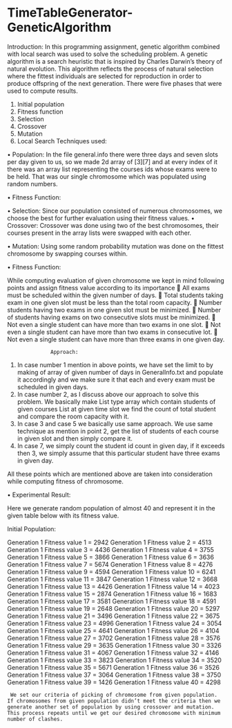 # TimeTableGenerator-GeneticAlgorithm


Introduction:
In this programming assignment, genetic algorithm combined with local search was used to solve the scheduling problem. 
A genetic algorithm is a search heuristic that is inspired by Charles Darwin’s theory of natural evolution. This algorithm reflects the process of natural selection where the fittest individuals are selected for reproduction in order to produce offspring of the next generation.
There were five phases that were used to compute results.

1.	Initial population
2.	Fitness function
3.	Selection
4.	Crossover
5.	Mutation
6.	Local Search
Techniques used:

•	Population:
In the file general.info there were three days and seven slots per day given to us, so we made 2d array of [3][7] and at every index of it there was an array list representing the courses ids whose exams were to be held. That was our single chromosome which was populated using random numbers.

•	Fitness Function:

•	Selection:
Since our population consisted of numerous chromosomes, we choose the best for further evaluation using their fitness values.
•	Crossover:
Crossover was done using two of the best chromosomes, their courses present in the array lists were swapped with each other.


•	Mutation:
Using some random probability mutation was done on the fittest chromosome by swapping courses within.

•	Fitness Function:

While computing evaluation of given chromosome we kept in mind following points and assign fitness value according to its importance
	All exams must be scheduled within the given number of days.
	Total students taking exam in one given slot must be less than the total room capacity.
	Number students having two exams in one given slot must be minimized.
	Number of students having exams on two consecutive slots must be minimized.
	Not even a single student can have more than two exams in one slot.
	Not even a single student can have more than two exams in consecutive lot.
	Not even a single student can have more than three exams in one given day.

                  Approach:

1.	In case number 1 mention in above points, we have set the limit to by making of array of given number of days in GeneralInfo.txt and populate it accordingly and we make sure it that each and every exam must be scheduled in given days.
2.	In case number 2, as I discuss above our approach to solve this problem. We basically make List type array which contain students of given courses List at given time slot we find the count of total student and compare the room capacity with it.
3.	In case 3 and case 5 we basically use same approach. We use same technique as mention in point 2, get the list of students of each course in given slot and then simply compare it.
4.	In case 7, we simply count the student id count in given day, if it exceeds then 3, we simply assume that this particular student have three exams in given day.
 

All these points which are mentioned above are taken into consideration while computing fitness of chromosome.

•	Experimental Result:


Here we generate random population of almost 40 and represent it in the given table below with its fitness value.

   
Initial Population:

Generation 1 Fitness value 1 = 2942
Generation 1 Fitness value 2 = 4513
Generation 1 Fitness value 3 = 4436
Generation 1 Fitness value 4 = 3755
Generation 1 Fitness value 5 = 3866
Generation 1 Fitness value 6 = 3636
Generation 1 Fitness value 7 = 5674
Generation 1 Fitness value 8 = 4276
Generation 1 Fitness value 9 = 4594
Generation 1 Fitness value 10 = 6241
Generation 1 Fitness value 11 = 3847
Generation 1 Fitness value 12 = 3668
Generation 1 Fitness value 13 = 4426
Generation 1 Fitness value 14 = 4023
Generation 1 Fitness value 15 = 2874
Generation 1 Fitness value 16 = 1683
Generation 1 Fitness value 17 = 3581
Generation 1 Fitness value 18 = 4591
Generation 1 Fitness value 19 = 2648
Generation 1 Fitness value 20 = 5297
Generation 1 Fitness value 21 = 3496
Generation 1 Fitness value 22 = 3675
Generation 1 Fitness value 23 = 4996
Generation 1 Fitness value 24 = 3054
Generation 1 Fitness value 25 = 4641
Generation 1 Fitness value 26 = 4104
Generation 1 Fitness value 27 = 3702
Generation 1 Fitness value 28 = 3576
Generation 1 Fitness value 29 = 3635
Generation 1 Fitness value 30 = 3326
Generation 1 Fitness value 31 = 4067
Generation 1 Fitness value 32 = 4146
Generation 1 Fitness value 33 = 3823
Generation 1 Fitness value 34 = 3520
Generation 1 Fitness value 35 = 5671
Generation 1 Fitness value 36 = 3526
Generation 1 Fitness value 37 = 3064
Generation 1 Fitness value 38 = 3750
Generation 1 Fitness value 39 = 1426
Generation 1 Fitness value 40 = 4298

     We set our criteria of picking of chromosome from given population. If chromosomes from given population didn’t meet the criteria then we generate another set of population by using crossover and mutation. This process repeats until we get our desired chromosome with minimum number of clashes. 
